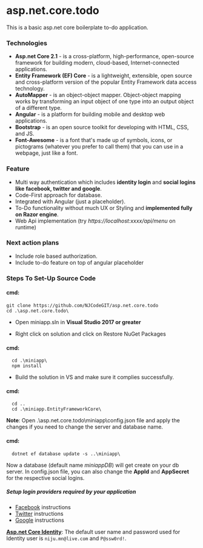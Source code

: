 # asp.net.core.todo
This is a basic asp.net core boilerplate to-do application.

### Technologies
  - **Asp.net Core 2.1** -  is a cross-platform, high-performance, open-source framework for building modern, cloud-based, Internet-connected applications. 
  - **Entity Framework (EF) Core** - is a lightweight, extensible, open source and cross-platform version of the popular Entity Framework data access technology.
  - **AutoMapper** - is an object-object mapper. Object-object mapping works by transforming an input object of one type into an output object of a different type.
  - **Angular** - is a platform for building mobile and desktop web applications.
  - **Bootstrap** - is an open source toolkit for developing with HTML, CSS, and JS.
  - **Font-Awesome** - is a font that's made up of symbols, icons, or pictograms (whatever you prefer to call them) that you can use in a webpage, just like a font.
  

### Feature
  - Multi way authentication which includes **identity login** and **social logins like** **facebook, twitter and google**.
  - Code-First approach for database.
  - Integrated with Angular (just a placeholder).
  - To-Do functionality without much UX or Styling and **implemented fully on Razor engine**.
  - Web Api implementation (try *https://localhost:xxxx/api/menu*  on runtime)

### Next action plans
- Include role based authorization.
- Include to-do feature on top of angular placeholder

### Steps To Set-Up Source Code

#### cmd:
```shell
git clone https://github.com/NJCodeGIT/asp.net.core.todo
cd .\asp.net.core.todo\
```

- Open miniapp.sln in **Visual Studio 2017 or greater**

- Right click on solution and click on Restore NuGet Packages

#### cmd:
```shell
  cd .\miniapp\
  npm install
```
  
- Build the solution in VS and make sure it complies successfully.

#### cmd:
```shell
  cd ..
  cd .\miniapp.EntityFrameworkCore\
```
  
  
**Note**: Open .\asp.net.core.todo\miniapp\config.json file and apply the changes if you need to change the server and database name.
  
#### cmd:
```shell
  dotnet ef database update -s ..\miniapp\
```
  
Now a database (default name *miniappDB*) will get create on your db server.
In config.json file, you can also change the **AppId** and **AppSecret** for the respective social logins.

##### Setup login providers required by your application
- [Facebook](https://docs.microsoft.com/en-us/aspnet/core/security/authentication/social/facebook-logins?view=aspnetcore-2.2 "Facebook") instructions
- [Twitter](https://docs.microsoft.com/en-us/aspnet/core/security/authentication/social/twitter-logins?view=aspnetcore-2.2 "Twitter") instructions
- [Google](https://docs.microsoft.com/en-us/aspnet/core/security/authentication/social/google-logins?view=aspnetcore-2.2 "Google") instructions

**[Asp.net Core Identity](https://docs.microsoft.com/en-us/aspnet/identity/overview/getting-started/introduction-to-aspnet-identity "Asp.net Core Identity")**: The default user name and password used for Identity user is `niju.mn@live.com` and `P@ssw0rd!`.


